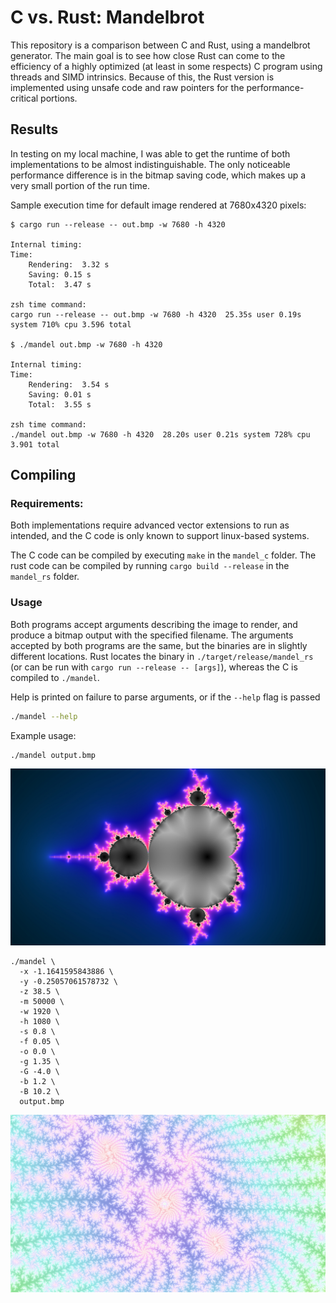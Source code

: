 # C vs. Rust: Mandelbrot

This repository is a comparison between C and Rust, using a mandelbrot generator. The main goal is to see how close Rust can come to the efficiency of a highly optimized (at least in some respects) C program using threads and SIMD intrinsics. Because of this, the Rust version is implemented using unsafe code and raw pointers for the performance-critical portions.

## Results

In testing on my local machine, I was able to get the runtime of both implementations to be almost indistinguishable. The only noticeable performance difference is in the bitmap saving code, which makes up a very small portion of the run time.

Sample execution time for default image rendered at 7680x4320 pixels:

```
$ cargo run --release -- out.bmp -w 7680 -h 4320

Internal timing:
Time:
    Rendering:	3.32 s
    Saving:	0.15 s
    Total:	3.47 s

zsh time command:
cargo run --release -- out.bmp -w 7680 -h 4320  25.35s user 0.19s system 710% cpu 3.596 total

$ ./mandel out.bmp -w 7680 -h 4320 

Internal timing:
Time:
    Rendering:	3.54 s
    Saving:	0.01 s
    Total:	3.55 s

zsh time command:
./mandel out.bmp -w 7680 -h 4320  28.20s user 0.21s system 728% cpu 3.901 total
```

## Compiling

### Requirements:

Both implementations require advanced vector extensions to run as intended, and the C code is only known to support linux-based systems.

The C code can be compiled by executing `make` in the `mandel_c` folder. The rust code can be compiled by running `cargo build --release` in the `mandel_rs` folder.

### Usage

Both programs accept arguments describing the image to render, and produce a bitmap output with the specified filename. The arguments accepted by both programs are the same, but the binaries are in slightly different locations. Rust locates the binary in `./target/release/mandel_rs` (or can be run with `cargo run --release -- [args]`), whereas the C is compiled to `./mandel`.

Help is printed on failure to parse arguments, or if the `--help` flag is passed

```sh
./mandel --help
```

Example usage:

```
./mandel output.bmp
```

![A simple example](simple_example.jpg)

```
./mandel \
  -x -1.1641595843886 \
  -y -0.25057061578732 \
  -z 38.5 \
  -m 50000 \
  -w 1920 \
  -h 1080 \
  -s 0.8 \
  -f 0.05 \
  -o 0.0 \
  -g 1.35 \
  -G -4.0 \
  -b 1.2 \
  -B 10.2 \
  output.bmp
```

![A complex example](complex_example.jpg)
